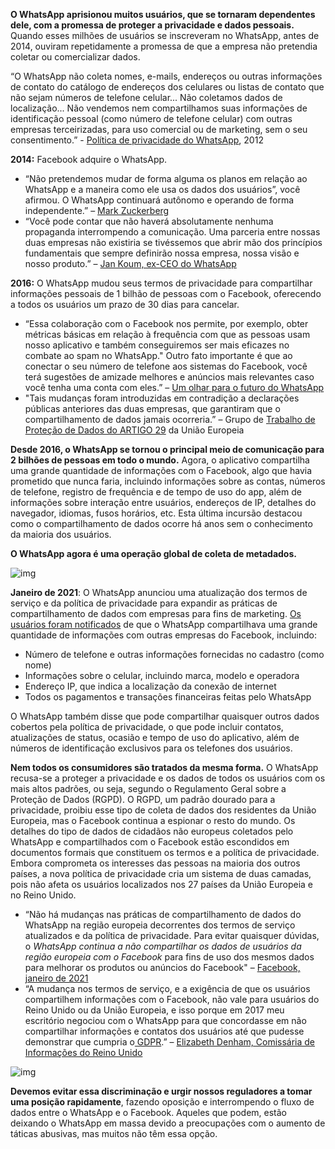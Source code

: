 **O WhatsApp aprisionou muitos usuários, que se tornaram dependentes dele, com a promessa de proteger a privacidade e dados pessoais.** Quando esses milhões de usuários se inscreveram no WhatsApp, antes de 2014, ouviram repetidamente a promessa de que a empresa não pretendia coletar ou comercializar dados. 



“O WhatsApp não coleta nomes, e-mails, endereços ou outras informações de contato do catálogo de endereços dos celulares ou listas de contato que não sejam números de telefone celular... Não coletamos dados de localização... Não vendemos nem compartilhamos suas informações de identificação pessoal (como número de telefone celular) com outras empresas terceirizadas, para uso comercial ou de marketing, sem o seu consentimento.” - [Política de privacidade do WhatsApp](https://techcrunch.com/2014/04/10/whatsapp-privacy/), 2012

**2014:** Facebook adquire o WhatsApp. 

- “Não pretendemos mudar de forma alguma os planos em relação ao WhatsApp e a maneira como ele usa os dados dos usuários”, você afirmou. O WhatsApp continuará autônomo e operando de forma independente.” – [Mark Zuckerberg](https://epic.org/privacy/ftc/whatsapp/EPIC-CDD-FTC-WhatsApp-Complaint-2016.pdf)
- “Você pode contar que não haverá absolutamente nenhuma propaganda interrompendo a comunicação. Uma parceria entre nossas duas empresas não existiria se tivéssemos que abrir mão dos princípios fundamentais que sempre definirão nossa empresa, nossa visão e nosso produto.” – [Jan Koum, ex-CEO do WhatsApp](https://blog.whatsapp.com/facebook)

**2016:** O WhatsApp mudou seus termos de privacidade para compartilhar informações pessoais de 1 bilhão de pessoas com o Facebook, oferecendo a todos os usuários um prazo de 30 dias para cancelar. 

- “Essa colaboração com o Facebook nos permite, por exemplo, obter métricas básicas em relação à frequência com que as pessoas usam nosso aplicativo e também conseguiremos ser mais eficazes no combate ao spam no WhatsApp." Outro fato importante é que ao conectar o seu número de telefone aos sistemas do Facebook, você terá sugestões de amizade melhores e anúncios mais relevantes caso você tenha uma conta com eles.” – [Um olhar para o futuro do WhatsApp](https://blog.whatsapp.com/looking-ahead-for-whats-app)
- "Tais mudanças foram introduzidas em contradição a declarações públicas anteriores das duas empresas, que garantiram que o compartilhamento de dados jamais ocorreria.” – Grupo de [Trabalho de Proteção de Dados do ARTIGO 29](https://www.cnil.fr/sites/default/files/atoms/files/20161027_letter_of_the_chair_of_the_art_29_wp_whatsapp.pdf) da União Europeia



**Desde 2016, o WhatsApp se tornou o principal meio de comunicação para 2 bilhões de pessoas em todo o mundo.** Agora, o aplicativo compartilha uma grande quantidade de informações com o Facebook, algo que havia prometido que nunca faria, incluindo informações sobre as contas, números de telefone, registro de frequência e de tempo de uso do app, além de informações sobre interação entre usuários, endereços de IP, detalhes do navegador, idiomas, fusos horários, etc. Esta última incursão destacou como o compartilhamento de dados ocorre há anos sem o conhecimento da maioria dos usuários.

**O WhatsApp agora é uma operação global de coleta de metadados.** 

![img](https://specials-images.forbesimg.com/imageserve/6002db5f4c05b41da920bdd1/960x0.jpg)

**Janeiro de 2021**: O WhatsApp anunciou uma atualização dos termos de serviço e da política de privacidade para expandir as práticas de compartilhamento de dados com empresas para fins de marketing. [Os usuários foram notificados](https://faq.whatsapp.com/general/security-and-privacy/what-information-does-whatsapp-share-with-the-facebook-companies) de que o WhatsApp compartilhava uma grande quantidade de informações com outras empresas do Facebook, incluindo:

- Número de telefone e outras informações fornecidas no cadastro (como nome)
- Informações sobre o celular, incluindo marca, modelo e operadora
- Endereço IP, que indica a localização da conexão de internet
- Todos os pagamentos e transações financeiras feitas pelo WhatsApp

O WhatsApp também disse que pode compartilhar quaisquer outros dados cobertos pela política de privacidade, o que pode incluir contatos, atualizações de status, ocasião e tempo de uso do aplicativo, além de números de identificação exclusivos para os telefones dos usuários.



**Nem todos os consumidores são tratados da mesma forma.** O WhatsApp recusa-se a proteger a privacidade e os dados de todos os usuários com os mais altos padrões, ou seja, segundo o Regulamento Geral sobre a Proteção de Dados (RGPD). O RGPD, um padrão dourado para a privacidade, proibiu esse tipo de coleta de dados dos residentes da União Europeia, mas o Facebook continua a espionar o resto do mundo. Os detalhes do tipo de dados de cidadãos não europeus coletados pelo WhatsApp e compartilhados com o Facebook estão escondidos em documentos formais que constituem os termos e a política de privacidade. Embora comprometa os interesses das pessoas na maioria dos outros países, a nova política de privacidade cria um sistema de duas camadas, pois não afeta os usuários localizados nos 27 países da União Europeia e no Reino Unido. 

- “Não há mudanças nas práticas de compartilhamento de dados do WhatsApp na região europeia decorrentes dos termos de serviço atualizados e da política de privacidade. Para evitar quaisquer dúvidas, o *WhatsApp continua a não compartilhar os dados de usuários da região europeia com o Facebook* para fins de uso dos mesmos dados para melhorar os produtos ou anúncios do Facebook" – [Facebook, janeiro de 2021](https://www.irishtimes.com/business/technology/whatsapp-says-european-users-do-not-have-to-share-data-with-facebook-1.4452435)
- “A mudança nos termos de serviço, e a exigência de que os usuários compartilhem informações com o Facebook, não vale para usuários do Reino Unido ou da União Europeia, e isso porque em 2017 meu escritório negociou com o WhatsApp para que concordasse em não compartilhar informações e contatos dos usuários até que pudesse demonstrar que cumpria o[ GDPR](https://www.theguardian.com/technology/gdpr).” – [Elizabeth Denham, Comissária de Informações do Reino Unido](https://www.theguardian.com/technology/2021/jan/26/uk-regulator-to-write-to-whatsapp-over-facebook-data-sharing)

![img](https://lh4.googleusercontent.com/dOJZOln1uU-PUzRurBqA12yZIZgr4ovYKFZLOOvQMwMqZ0V8LdiTLlqpm_HPuJGh2SbtUuRMcHRuMQYxqJntTJXIbP-9rh4TYCftscDNdbWUdccObWX_oiN1IymaI6cxLVw5HJQ)



**Devemos evitar essa discriminação e urgir nossos reguladores a tomar uma posição rapidamente**, fazendo oposição e interrompendo o fluxo de dados entre o WhatsApp e o Facebook. Aqueles que podem, estão deixando o WhatsApp em massa devido a preocupações com o aumento de táticas abusivas, mas muitos não têm essa opção.